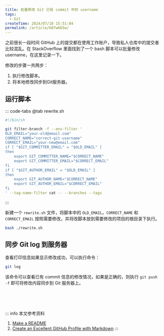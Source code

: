 ```yaml
---
title: 批量修改 Git 已有 commit 中的 username
tags:
  - Git
createTime: 2024/07/10 15:51:04
permalink: /article/b07w665w/
---
```

之前很长一段时间 GitHub 上的提交都在使用工作账户，导致私人仓库中的提交者比较混乱。在 StackOverflow 里面找到了一个 bash 脚本可以批量修改 username，在这里记录一下。

修改的步骤一共两步：
1. 执行修改脚本。
2. 将本地修改同步到Git服务器。

## 运行脚本
::: code-tabs
@tab rewrite.sh
```bash
#!/bin/sh

git filter-branch -f --env-filter '
OLD_EMAIL="your-old@email.com"
CORRECT_NAME="correct-git-username"
CORRECT_EMAIL="your-new@email.com"
if [ "$GIT_COMMITTER_EMAIL" = "$OLD_EMAIL" ]
then
    export GIT_COMMITTER_NAME="$CORRECT_NAME"
    export GIT_COMMITTER_EMAIL="$CORRECT_EMAIL"
fi
if [ "$GIT_AUTHOR_EMAIL" = "$OLD_EMAIL" ]
then
    export GIT_AUTHOR_NAME="$CORRECT_NAME"
    export GIT_AUTHOR_EMAIL="$CORRECT_EMAIL"
fi
' --tag-name-filter cat -- --branches --tags
```
:::

新建一个 `rewrite.sh` 文件，将脚本中的 `OLD_EMAIL`，`CORRECT_NAME` 和 `CORRECT_EMAIL` 按照需要修改，并将改脚本放到需要修改的项目的根目录下执行。
```bash
bash ./rewrite.sh
```

## 同步 Git log 到服务器
查看打印信息如果显示修改成功，可以执行命令：
```bash
git log
```
该命令可以查看已有 commit 信息的修改情况，如果是正确的，则执行 `git push -f` 即可将修改内容同步到 Git 服务器上。

<br /><br /><br />

::: info 本文参考资料
1. [Make a README](https://www.makeareadme.com/)
2. [Create an Excellent GitHub Profile with Markdown](https://learn.adafruit.com/excellent-github-profile/overview)
:::
